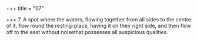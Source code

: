 +++
title = "07"

+++
7. A spot where the waters, flowing together from all sides to the centre of it, flow round the resting-place, having it on their right side, and then flow off to the east without noisethat possesses all auspicious qualities.
